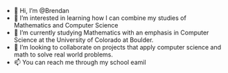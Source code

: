 - 👋 Hi, I’m @Brendan
- 👀 I’m interested in learning how I can combine my studies of Mathematics and Computer Science 
- 🌱 I’m currently studying Mathematics with an emphasis in Computer Science at the University of Colorado at Boulder.
- 💞️ I’m looking to collaborate on projects that apply computer science and math to solve real world problems.
- 📫 You can reach me through my school eamil

<!---
bdogmeyler/bdogmeyler is a ✨ special ✨ repository because its `README.md` (this file) appears on your GitHub profile.
You can click the Preview link to take a look at your changes.
--->
